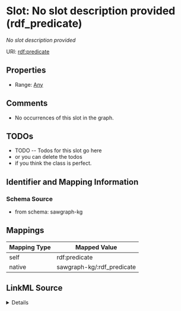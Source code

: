 

# Slot: No slot description provided (rdf_predicate)


_No slot description provided_





URI: [rdf:predicate](http://www.w3.org/1999/02/22-rdf-syntax-ns#predicate)



<!-- no inheritance hierarchy -->








## Properties

* Range: [Any](../classes/Any.md)





## Comments

* No occurrences of this slot in the graph.

## TODOs

* TODO -- Todos for this slot go here
* or you can delete the todos
* if you think the class is perfect.

## Identifier and Mapping Information







### Schema Source


* from schema: sawgraph-kg




## Mappings

| Mapping Type | Mapped Value |
| ---  | ---  |
| self | rdf:predicate |
| native | sawgraph-kg/:rdf_predicate |




## LinkML Source

<details>
```yaml
name: rdf_predicate
description: No slot description provided
title: No slot description provided
todos:
- TODO -- Todos for this slot go here
- or you can delete the todos
- if you think the class is perfect.
comments:
- No occurrences of this slot in the graph.
from_schema: sawgraph-kg
rank: 1000
domain: rdf_Statement
slot_uri: rdf:predicate
alias: rdf_predicate
range: Any

```
</details>